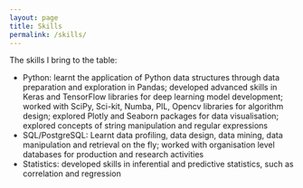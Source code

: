 ```yaml
---
layout: page
title: Skills
permalink: /skills/
---
```


The skills I bring to the table:    
- Python: learnt the application of Python data structures through data preparation and exploration in Pandas; developed advanced skills in Keras and TensorFlow libraries for deep learning model development; worked with SciPy, Sci-kit, Numba, PIL, Opencv libraries for algorithm design; explored Plotly and Seaborn packages for data visualisation; explored concepts of string manipulation and regular expressions
- SQL/PostgreSQL: Learnt data profiling, data design, data mining, data manipulation and retrieval on the fly; worked with organisation level databases for production and research activities
- Statistics: developed skills in inferential and predictive statistics, such as correlation and regression

